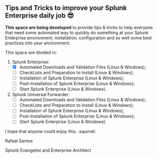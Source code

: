 ## Tips and Tricks to improve your Splunk Enterprise daily job :sunglasses:

**This space are being developed** to provide tips & tricks to help everyone that need some automated way to quickly do something at your Splunk Enterprise environment, installation, configuration and as well some best practices into your environment.

This space are divided in: 

1.	Splunk Enterprise:
	- [x] Automated Downloads and Validation Files (Linux & Windows);
	- [ ] CheckLists and Preparation to Install (Linux & Windows);
	- [ ] Installation of Splunk Enterprise (Linux & Windows);
	- [ ] Post-Installation of Splunk Enterprise (Linux & Windows);
	- [ ] Start Splunk Enterprise (Linux & Windows).
2.	Splunk Universal Forwarder:
	- [ ] Automated Downloads and Validation Files (Linux & Windows);
	- [ ] CheckLists and Preparation to Install (Linux & Windows);
	- [ ] Installation of Splunk Enterprise (Linux & Windows);
	- [ ] Post-Installation of Splunk Enterprise (Linux & Windows);
	- [ ] Start Splunk Enterprise (Linux & Windows).
	
I hope that anyone could enjoy this. :squirrel:

Rafael Santos

Splunk Evangelist and Enterprise Architect